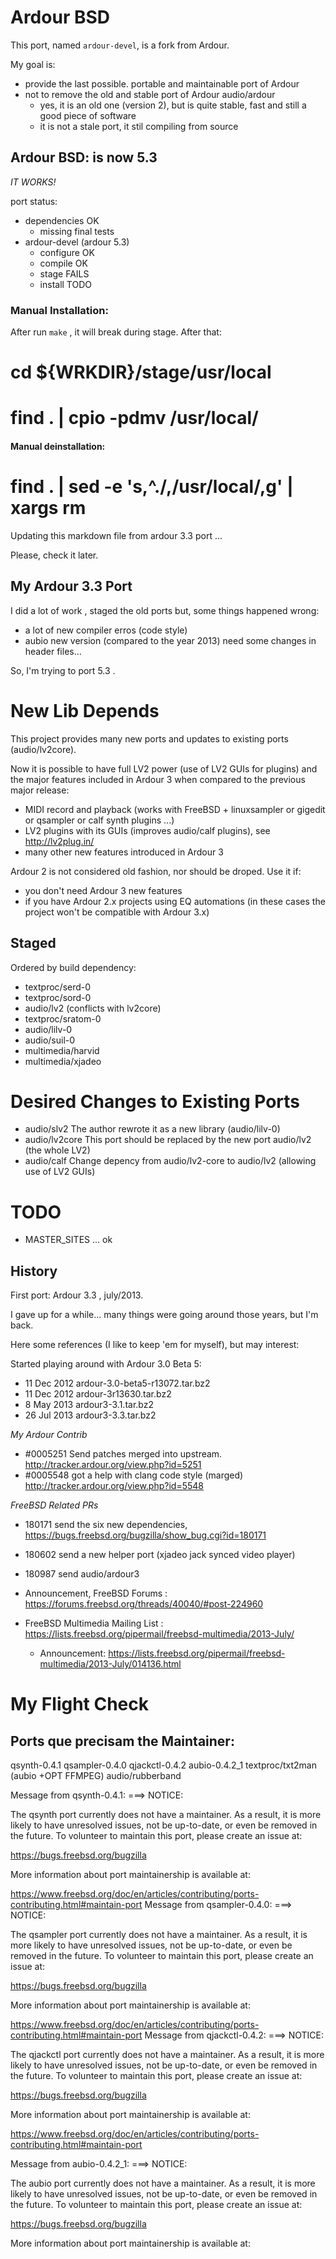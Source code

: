 # Ardour BSD

This port, named `ardour-devel`, is a fork from Ardour. 

My goal is:

- provide the last possible. portable and maintainable port of Ardour
- not to remove the old and stable port of Ardour audio/ardour
   - yes, it is an old one (version 2), but is quite stable, fast and still a good piece of software
   - it is not a stale port, it stil compiling from source

## Ardour BSD: is now 5.3

*IT WORKS!*

port status: 
   - dependencies OK
      - missing final tests
   - ardour-devel (ardour 5.3)
      - configure OK
      - compile OK
      - stage FAILS
      - install TODO

### Manual Installation:

After run ```make``` , it will break during stage. After that:

# cd ${WRKDIR}/stage/usr/local
# find . | cpio -pdmv /usr/local/

#### Manual deinstallation:

# find . | sed -e 's,^\./,/usr/local/,g' | xargs rm



Updating this markdown file from ardour 3.3 port ...

Please, check it later.

## My Ardour 3.3 Port

I did a lot of work , staged the old ports but, some things happened wrong:

- a lot of new compiler erros (code style)
- aubio new version (compared to the year 2013) need some changes in header files... 

So, I'm trying to port 5.3 .

# New Lib Depends

This project provides many new ports and updates to existing ports (audio/lv2core).

Now it is possible to have full LV2 power (use of LV2 GUIs for plugins) and the
major features included in Ardour 3 when compared to the previous major release:

- MIDI record and playback (works with FreeBSD + linuxsampler or gigedit or qsampler or calf synth plugins ...)
- LV2 plugins with its GUIs (improves audio/calf plugins), see http://lv2plug.in/
- many other new features introduced in Ardour 3

Ardour 2 is not considered old fashion, nor should be droped. Use it if:

- you don't need Ardour 3 new features
- if you have Ardour 2.x projects using EQ automations (in these cases the project won't be compatible with Ardour 3.x)

## Staged

Ordered by build dependency:

- textproc/serd-0
- textproc/sord-0
- audio/lv2 (conflicts with lv2core)
- textproc/sratom-0
- audio/lilv-0
- audio/suil-0
- multimedia/harvid
- multimedia/xjadeo

# Desired Changes to Existing Ports

- audio/slv2
   The author rewrote it as a new library (audio/lilv-0)
- audio/lv2core
   This port should be replaced by the new port audio/lv2 (the whole LV2)
- audio/calf
   Change depency from audio/lv2-core to audio/lv2 (allowing use of LV2 GUIs)

# TODO

- MASTER_SITES ... ok


## History

First port: Ardour 3.3 , july/2013.

I gave up for a while... many things were going around those years, but I'm back.

Here some references (I like to keep 'em for myself), but may interest:

Started playing around with Ardour 3.0 Beta 5:

- 11 Dec 2012 ardour-3.0-beta5-r13072.tar.bz2
- 11 Dec 2012 ardour-3r13630.tar.bz2
- 8 May 2013 ardour3-3.1.tar.bz2
- 26 Jul 2013 ardour3-3.3.tar.bz2

*My Ardour Contrib*

- #0005251 Send patches merged into upstream. http://tracker.ardour.org/view.php?id=5251
- #0005548 got a help with clang code style (marged) http://tracker.ardour.org/view.php?id=5548

*FreeBSD Related PRs*

- 180171 send the six new dependencies, https://bugs.freebsd.org/bugzilla/show_bug.cgi?id=180171
- 180602 send a new helper port (xjadeo jack synced video player)
- 180987 send audio/ardour3

- Announcement, FreeBSD Forums : https://forums.freebsd.org/threads/40040/#post-224960
- FreeBSD Multimedia Mailing List : https://lists.freebsd.org/pipermail/freebsd-multimedia/2013-July/
    - Announcement: https://lists.freebsd.org/pipermail/freebsd-multimedia/2013-July/014136.html

# My Flight Check

## Ports que precisam the Maintainer:

qsynth-0.4.1
qsampler-0.4.0
qjackctl-0.4.2
aubio-0.4.2_1
   textproc/txt2man (aubio +OPT FFMPEG)
audio/rubberband

Message from qsynth-0.4.1:
===>   NOTICE:

The qsynth port currently does not have a maintainer. As a result, it is
more likely to have unresolved issues, not be up-to-date, or even be removed in
the future. To volunteer to maintain this port, please create an issue at:

https://bugs.freebsd.org/bugzilla

More information about port maintainership is available at:

https://www.freebsd.org/doc/en/articles/contributing/ports-contributing.html#maintain-port
Message from qsampler-0.4.0:
===>   NOTICE:

The qsampler port currently does not have a maintainer. As a result, it is
more likely to have unresolved issues, not be up-to-date, or even be removed in
the future. To volunteer to maintain this port, please create an issue at:

https://bugs.freebsd.org/bugzilla

More information about port maintainership is available at:

https://www.freebsd.org/doc/en/articles/contributing/ports-contributing.html#maintain-port
Message from qjackctl-0.4.2:
===>   NOTICE:

The qjackctl port currently does not have a maintainer. As a result, it is
more likely to have unresolved issues, not be up-to-date, or even be removed in
the future. To volunteer to maintain this port, please create an issue at:

https://bugs.freebsd.org/bugzilla

More information about port maintainership is available at:

https://www.freebsd.org/doc/en/articles/contributing/ports-contributing.html#maintain-port

Message from aubio-0.4.2_1:
===>   NOTICE:

The aubio port currently does not have a maintainer. As a result, it is
more likely to have unresolved issues, not be up-to-date, or even be removed in
the future. To volunteer to maintain this port, please create an issue at:

https://bugs.freebsd.org/bugzilla

More information about port maintainership is available at:


